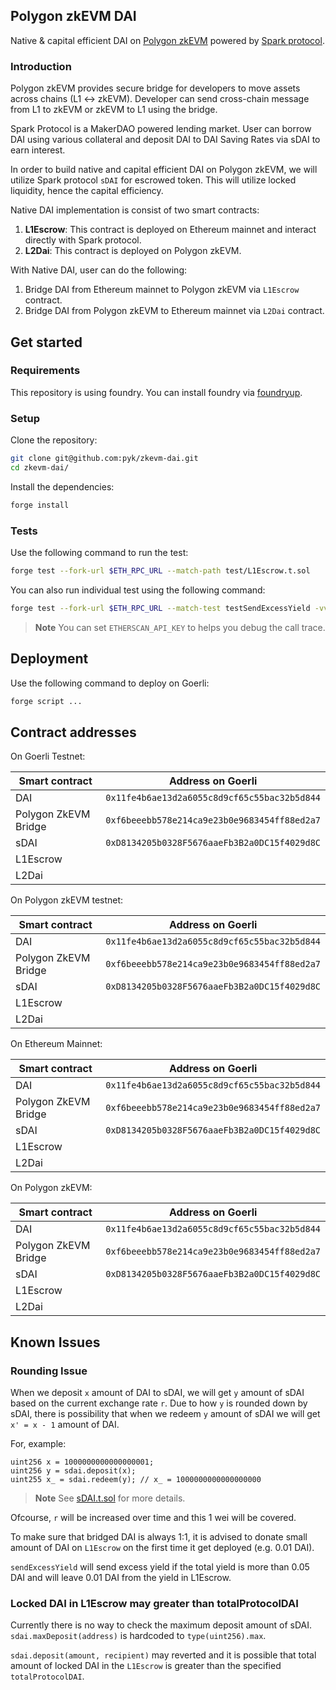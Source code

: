 ## Polygon zkEVM DAI

Native & capital efficient DAI on
[Polygon zkEVM](https://polygon.technology/polygon-zkevm) powered by
[Spark protocol](https://www.sparkprotocol.io/).

### Introduction

Polygon zkEVM provides secure bridge for developers to move assets across chains
(L1 <-> zkEVM). Developer can send cross-chain message from L1 to zkEVM or zkEVM
to L1 using the bridge.

Spark Protocol is a MakerDAO powered lending market. User can borrow DAI using
various collateral and deposit DAI to DAI Saving Rates via sDAI to earn interest.

In order to build native and capital efficient DAI on Polygon zkEVM, we will
utilize Spark protocol `sDAI` for escrowed token. This will utilize locked
liquidity, hence the capital efficiency.

Native DAI implementation is consist of two smart contracts:

1. **L1Escrow**: This contract is deployed on Ethereum mainnet and interact
   directly with Spark protocol.
2. **L2Dai**: This contract is deployed on Polygon zkEVM.

With Native DAI, user can do the following:

1. Bridge DAI from Ethereum mainnet to Polygon zkEVM via `L1Escrow` contract.
2. Bridge DAI from Polygon zkEVM to Ethereum mainnet via `L2Dai` contract.

## Get started

### Requirements

This repository is using foundry. You can install foundry via
[foundryup](https://book.getfoundry.sh/getting-started/installation).

### Setup

Clone the repository:

```sh
git clone git@github.com:pyk/zkevm-dai.git
cd zkevm-dai/
```

Install the dependencies:

```sh
forge install
```

### Tests

Use the following command to run the test:

```sh
forge test --fork-url $ETH_RPC_URL --match-path test/L1Escrow.t.sol
```

You can also run individual test using the following command:

```sh
forge test --fork-url $ETH_RPC_URL --match-test testSendExcessYield -vvvv
```

> **Note**
> You can set `ETHERSCAN_API_KEY` to helps you debug the call trace.

## Deployment

Use the following command to deploy on Goerli:

```sh
forge script ...
```

## Contract addresses

On Goerli Testnet:

| Smart contract       | Address on Goerli                            |
| -------------------- | -------------------------------------------- |
| DAI                  | `0x11fe4b6ae13d2a6055c8d9cf65c55bac32b5d844` |
| Polygon ZkEVM Bridge | `0xf6beeebb578e214ca9e23b0e9683454ff88ed2a7` |
| sDAI                 | `0xD8134205b0328F5676aaeFb3B2a0DC15f4029d8C` |
| L1Escrow             |                                              |
| L2Dai                |                                              |

On Polygon zkEVM testnet:

| Smart contract       | Address on Goerli                            |
| -------------------- | -------------------------------------------- |
| DAI                  | `0x11fe4b6ae13d2a6055c8d9cf65c55bac32b5d844` |
| Polygon ZkEVM Bridge | `0xf6beeebb578e214ca9e23b0e9683454ff88ed2a7` |
| sDAI                 | `0xD8134205b0328F5676aaeFb3B2a0DC15f4029d8C` |
| L1Escrow             |                                              |
| L2Dai                |                                              |

On Ethereum Mainnet:

| Smart contract       | Address on Goerli                            |
| -------------------- | -------------------------------------------- |
| DAI                  | `0x11fe4b6ae13d2a6055c8d9cf65c55bac32b5d844` |
| Polygon ZkEVM Bridge | `0xf6beeebb578e214ca9e23b0e9683454ff88ed2a7` |
| sDAI                 | `0xD8134205b0328F5676aaeFb3B2a0DC15f4029d8C` |
| L1Escrow             |                                              |
| L2Dai                |                                              |

On Polygon zkEVM:

| Smart contract       | Address on Goerli                            |
| -------------------- | -------------------------------------------- |
| DAI                  | `0x11fe4b6ae13d2a6055c8d9cf65c55bac32b5d844` |
| Polygon ZkEVM Bridge | `0xf6beeebb578e214ca9e23b0e9683454ff88ed2a7` |
| sDAI                 | `0xD8134205b0328F5676aaeFb3B2a0DC15f4029d8C` |
| L1Escrow             |                                              |
| L2Dai                |                                              |

## Known Issues

### Rounding Issue

When we deposit `x` amount of DAI to sDAI, we will get `y` amount of sDAI based
on the current exchange rate `r`. Due to how `y` is rounded down by sDAI, there
is possibility that when we redeem `y` amount of sDAI we will get `x' = x - 1`
amount of DAI.

For, example:

```solidity
uint256 x = 1000000000000000001;
uint256 y = sdai.deposit(x);
uint255 x_ = sdai.redeem(y); // x_ = 1000000000000000000
```

> **Note**
> See [sDAI.t.sol](./test/sDAI.t.sol) for more details.

Ofcourse, `r` will be increased over time and this 1 wei will be covered.

To make sure that bridged DAI is always 1:1, it is advised to donate small
amount of DAI on `L1Escrow` on the first time it get deployed (e.g. 0.01 DAI).

`sendExcessYield` will send excess yield if the total yield is more than
0.05 DAI and will leave 0.01 DAI from the yield in L1Escrow.

### Locked DAI in L1Escrow may greater than totalProtocolDAI

Currently there is no way to check the maximum deposit amount of sDAI.
`sdai.maxDeposit(address)` is hardcoded to `type(uint256).max`.

`sdai.deposit(amount, recipient)` may reverted and it is possible that total
amount of locked DAI in the `L1Escrow` is greater than the specified
`totalProtocolDAI`.
